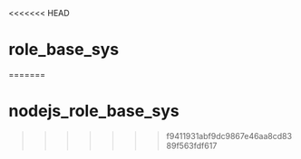 <<<<<<< HEAD
# role_base_sys
=======
# nodejs_role_base_sys
>>>>>>> f9411931abf9dc9867e46aa8cd8389f563fdf617
